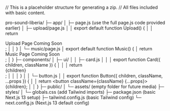 // This is a placeholder structure for generating a zip. // All files included with basic content.

pro-sound-liberia/ ├─ app/ │  ├─ page.js (use the full page.js code provided earlier) │  ├─ upload/page.js │  │    export default function Upload() { │  │      return <div className="text-center mt-20 text-white">Upload Page Coming Soon</div>; │  │    } │  └─ music/page.js │       export default function Music() { │         return <div className="text-center mt-20 text-white">Music Page Coming Soon</div>; │       } ├─ components/ │  ├─ ui/ │  │   ├─ card.js │  │   │   export function Card({ children, className }) { │  │   │       return <div className={className}>{children}</div>; │  │   │   } │  │   └─ button.js │  │       export function Button({ children, className, ...props }) { │  │           return <button className={className} {...props}>{children}</button>; │  │       } ├─ public/ │  └─ assets/ (empty folder for future media) ├─ styles/ │  └─ globals.css (add Tailwind imports) ├─ package.json (basic Next.js 13 setup) ├─ tailwind.config.js (basic Tailwind config) └─ next.config.js (Next.js 13 default config)

